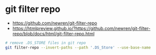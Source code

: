 # git filter repo

- https://github.com/newren/git-filter-repo
- https://htmlpreview.github.io/?https://github.com/newren/git-filter-repo/blob/docs/html/git-filter-repo.html

```bash
# remove .DS_STORE files in git repo
git filter-repo --invert-paths --path '.DS_Store' --use-base-name
```

